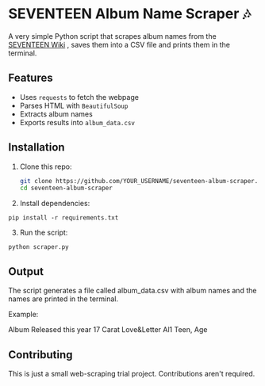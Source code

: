 # SEVENTEEN Album Name Scraper 🎶

A very simple Python script that scrapes album names from the [SEVENTEEN Wiki](https://carat.fandom.com/wiki/Seventeen_Wiki) , saves them into a CSV file and prints them in the terminal.

## Features
- Uses `requests` to fetch the webpage
- Parses HTML with `BeautifulSoup`
- Extracts album names
- Exports results into `album_data.csv`

## Installation
1. Clone this repo:
   ```bash
   git clone https://github.com/YOUR_USERNAME/seventeen-album-scraper.git
   cd seventeen-album-scraper
2. Install dependencies:
```
pip install -r requirements.txt
```
3. Run the script:
```
python scraper.py
```
## Output

The script generates a file called album_data.csv with album names and the names are printed in the terminal.

Example:

Album Released this year
17 Carat
Love&Letter
Al1
Teen, Age

## Contributing

This is just a small web-scraping trial project. Contributions aren't required. 
